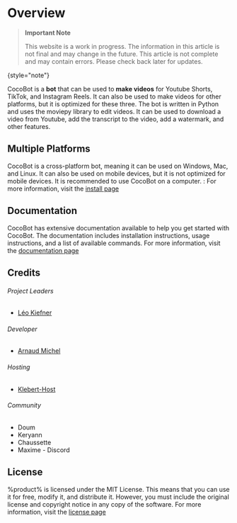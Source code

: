 # Overview

> **Important Note**
>
> This website is a work in progress. The information in this article is not final and may change in the future. This article is not complete and may contain errors. Please check back later for updates.
>
{style="note"}


CocoBot is a **bot** that can be used to **make videos** for Youtube Shorts, TikTok, and Instagram Reels. It can also be used to make videos for other platforms, but it is optimized for these three. The bot is written in Python and uses the moviepy library to edit videos. It can be used to download a video from Youtube, add the transcript to the video, add a watermark, and other features.

## Multiple Platforms

CocoBot is a cross-platform bot, meaning it can be used on Windows, Mac, and Linux. It can also be used on mobile devices, but it is not optimized for mobile devices. It is recommended to use CocoBot on a computer.
: For more information, visit the [install page](Installation.md)


## Documentation

CocoBot has extensive documentation available to help you get started with CocoBot. The documentation includes installation instructions, usage instructions, and a list of available commands. For more information, visit the [documentation page](Documentation.md)

## Credits

###### Project Leaders

- [Léo Kiefner](https://github.com/LeoKiefner)

###### Developer

- [Arnaud Michel](https://github.com/MrArnaudMichel)

###### Hosting

- [Klebert-Host](http://klebert-host.com/)

###### Community

- Doum
- Keryann
- Chaussette
- Maxime - Discord

## License

%product% is licensed under the MIT License. This means that you can use it for free, modify it, and distribute it. However, you must include the original license and copyright notice in any copy of the software. For more information, visit the [license page](License.md)